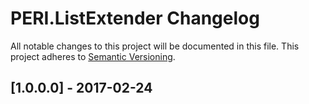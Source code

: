 # PERI.ListExtender Changelog

All notable changes to this project will be documented in this file.
This project adheres to [Semantic Versioning](http://semver.org/).

## [1.0.0.0] - 2017-02-24